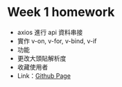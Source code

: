 # Week 1 homework 
 - axios 進行 api 資料串接
 - 實作 v-on, v-for, v-bind, v-if
 - 功能
  - 更改大頭貼解析度
  - 收藏使用者
 - Link：[Github Page](https://changgengwu.github.io/vue-hexshool-summercamp/homework/week1/)  
 

